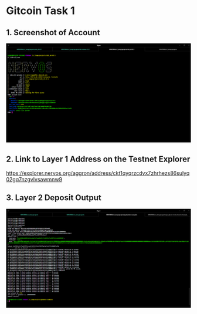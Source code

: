# Gitcoin Task 1

## 1. Screenshot of Account

<img src="account-screenshot.png" />

## 2. Link to Layer 1 Address on the Testnet Explorer

https://explorer.nervos.org/aggron/address/ckt1qyqrzcdvx7zhrhezs86sulyq02gq7nzgvlvsawmnw9


## 3. Layer 2 Deposit Output

<img src="layer-2-deposit-v2.png" />
